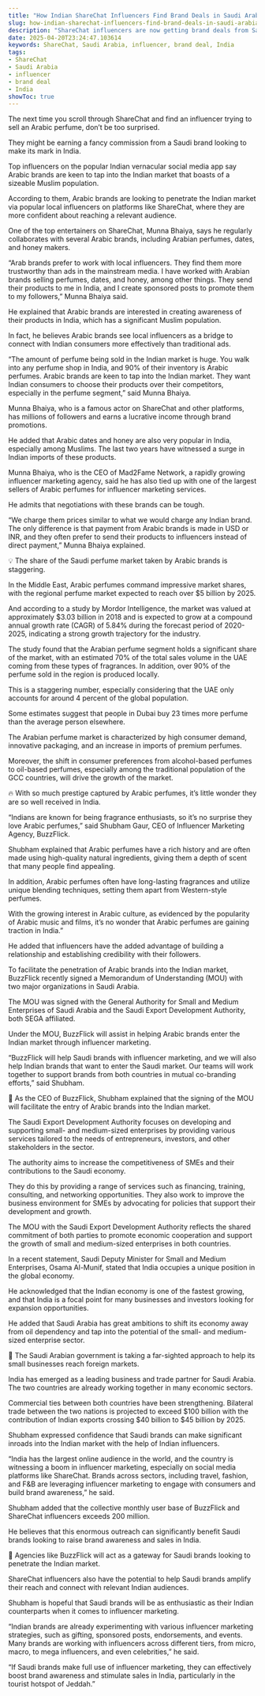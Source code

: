 ```yaml
---
title: "How Indian ShareChat Influencers Find Brand Deals in Saudi Arabia"
slug: how-indian-sharechat-influencers-find-brand-deals-in-saudi-arabia-2025-04-20
description: "ShareChat influencers are now getting brand deals from Saudi Arabian clients, they say Arabic brands are looking to penetrate the Indian market."
date: 2025-04-20T23:24:47.103614
keywords: ShareChat, Saudi Arabia, influencer, brand deal, India
tags:
- ShareChat
- Saudi Arabia
- influencer
- brand deal
- India
showToc: true
---
```


The next time you scroll through ShareChat and find an influencer trying to sell an Arabic perfume, don’t be too surprised.

They might be earning a fancy commission from a Saudi brand looking to make its mark in India.

Top influencers on the popular Indian vernacular social media app say Arabic brands are keen to tap into the Indian market that boasts of a sizeable Muslim population.

According to them, Arabic brands are looking to penetrate the Indian market via popular local influencers on platforms like ShareChat, where they are more confident about reaching a relevant audience.


One of the top entertainers on ShareChat, Munna Bhaiya, says he regularly collaborates with several Arabic brands, including Arabian perfumes, dates, and honey makers.

“Arab brands prefer to work with local influencers. They find them more trustworthy than ads in the mainstream media. I have worked with Arabian brands selling perfumes, dates, and honey, among other things. They send their products to me in India, and I create sponsored posts to promote them to my followers,” Munna Bhaiya said.

He explained that Arabic brands are interested in creating awareness of their products in India, which has a significant Muslim population.


In fact, he believes Arabic brands see local influencers as a bridge to connect with Indian consumers more effectively than traditional ads.

“The amount of perfume being sold in the Indian market is huge. You walk into any perfume shop in India, and 90% of their inventory is Arabic perfumes. Arabic brands are keen to tap into the Indian market. They want Indian consumers to choose their products over their competitors, especially in the perfume segment,” said Munna Bhaiya.

Munna Bhaiya, who is a famous actor on ShareChat and other platforms, has millions of followers and earns a lucrative income through brand promotions.


He added that Arabic dates and honey are also very popular in India, especially among Muslims. The last two years have witnessed a surge in Indian imports of these products.

Munna Bhaiya, who is the CEO of Mad2Fame Network, a rapidly growing influencer marketing agency, said he has also tied up with one of the largest sellers of Arabic perfumes for influencer marketing services.

He admits that negotiations with these brands can be tough.

“We charge them prices similar to what we would charge any Indian brand. The only difference is that payment from Arabic brands is made in USD or INR, and they often prefer to send their products to influencers instead of direct payment,” Munna Bhaiya explained.



💡 The share of the Saudi perfume market taken by Arabic brands is staggering.

In the Middle East, Arabic perfumes command impressive market shares, with the regional perfume market expected to reach over $5 billion by 2025.

And according to a study by Mordor Intelligence, the market was valued at approximately $3.03 billion in 2018 and is expected to grow at a compound annual growth rate (CAGR) of 5.84% during the forecast period of 2020-2025, indicating a strong growth trajectory for the industry. 

The study found that the Arabian perfume segment holds a significant share of the market, with an estimated 70% of the total sales volume in the UAE coming from these types of fragrances. In addition, over 90% of the perfume sold in the region is produced locally.

This is a staggering number, especially considering that the UAE only accounts for around 4 percent of the global population.

Some estimates suggest that people in Dubai buy 23 times more perfume than the average person elsewhere.

The Arabian perfume market is characterized by high consumer demand, innovative packaging, and an increase in imports of premium perfumes.

Moreover, the shift in consumer preferences from alcohol-based perfumes to oil-based perfumes, especially among the traditional population of the GCC countries, will drive the growth of the market.


🔥 With so much prestige captured by Arabic perfumes, it’s little wonder they are so well received in India.

“Indians are known for being fragrance enthusiasts, so it’s no surprise they love Arabic perfumes,” said Shubham Gaur, CEO of Influencer Marketing Agency, BuzzFlick.

Shubham explained that Arabic perfumes have a rich history and are often made using high-quality natural ingredients, giving them a depth of scent that many people find appealing.

In addition, Arabic perfumes often have long-lasting fragrances and utilize unique blending techniques, setting them apart from Western-style perfumes.

With the growing interest in Arabic culture, as evidenced by the popularity of Arabic music and films, it’s no wonder that Arabic perfumes are gaining traction in India.”

He added that influencers have the added advantage of building a relationship and establishing credibility with their followers. 


To facilitate the penetration of Arabic brands into the Indian market, BuzzFlick recently signed a Memorandum of Understanding (MOU) with two major organizations in Saudi Arabia.

The MOU was signed with the General Authority for Small and Medium Enterprises of Saudi Arabia and the Saudi Export Development Authority, both SEGA affiliated.

Under the MOU, BuzzFlick will assist in helping Arabic brands enter the Indian market through influencer marketing. 

“BuzzFlick will help Saudi brands with influencer marketing, and we will also help Indian brands that want to enter the Saudi market. Our teams will work together to support brands from both countries in mutual co-branding efforts,” said Shubham.


🔑 As the CEO of BuzzFlick, Shubham explained that the signing of the MOU will facilitate the entry of Arabic brands into the Indian market.

The Saudi Export Development Authority focuses on developing and supporting small- and medium-sized enterprises by providing various services tailored to the needs of entrepreneurs, investors, and other stakeholders in the sector.

The authority aims to increase the competitiveness of SMEs and their contributions to the Saudi economy. 

They do this by providing a range of services such as financing, training, consulting, and networking opportunities. They also work to improve the business environment for SMEs by advocating for policies that support their development and growth.

The MOU with the Saudi Export Development Authority reflects the shared commitment of both parties to promote economic cooperation and support the growth of small and medium-sized enterprises in both countries.

In a recent statement, Saudi Deputy Minister for Small and Medium Enterprises, Osama Al-Munif, stated that India occupies a unique position in the global economy.

He acknowledged that the Indian economy is one of the fastest growing, and that India is a focal point for many businesses and investors looking for expansion opportunities.

He added that Saudi Arabia has great ambitions to shift its economy away from oil dependency and tap into the potential of the small- and medium-sized enterprise sector.


💬 The Saudi Arabian government is taking a far-sighted approach to help its small businesses reach foreign markets.

India has emerged as a leading business and trade partner for Saudi Arabia. The two countries are already working together in many economic sectors.

Commercial ties between both countries have been strengthening. Bilateral trade between the two nations is projected to exceed $100 billion with the contribution of Indian exports crossing $40 billion to $45 billion by 2025.

Shubham expressed confidence that Saudi brands can make significant inroads into the Indian market with the help of Indian influencers.

“India has the largest online audience in the world, and the country is witnessing a boom in influencer marketing, especially on social media platforms like ShareChat. Brands across sectors, including travel, fashion, and F&B are leveraging influencer marketing to engage with consumers and build brand awareness,” he said.

Shubham added that the collective monthly user base of BuzzFlick and ShareChat influencers exceeds 200 million. 

He believes that this enormous outreach can significantly benefit Saudi brands looking to raise brand awareness and sales in India.


🎉 Agencies like BuzzFlick will act as a gateway for Saudi brands looking to penetrate the Indian market.

ShareChat influencers also have the potential to help Saudi brands amplify their reach and connect with relevant Indian audiences.

Shubham is hopeful that Saudi brands will be as enthusiastic as their Indian counterparts when it comes to influencer marketing.

“Indian brands are already experimenting with various influencer marketing strategies, such as gifting, sponsored posts, endorsements, and events. Many brands are working with influencers across different tiers, from micro, macro, to mega influencers, and even celebrities,” he said.

“If Saudi brands make full use of influencer marketing, they can effectively boost brand awareness and stimulate sales in India, particularly in the tourist hotspot of Jeddah.”